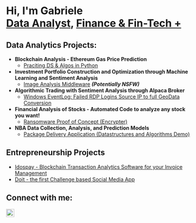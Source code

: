 <h1>Hi, I'm Gabriele <br/><a href="https://github.com/gabrielmountains">Data Analyst</a>, <a href="https://www.linkedin.com/in/montigabriele/">Finance & Fin-Tech +</a>

<h2>Data Analytics Projects:</h2>

- <b>Blockchain Analysis - Ethereum Gas Price Prediction</b>
  - [Praciting DS & Algos in Python](https://github.com/joshmadakor1/Algorithms-Practice)
- <b>Investment Portfolio Construction and Optimization through Machine Learning and Sentiment Analysis</b>
  - [Image Analysis Middleware](https://github.com/joshmadakor1/4chan-Image-Analysis-Middleware-C964) <b><i>(Potentially NSFW)</b></i>
- <b>Algorithmic Trading with Sentiment Analysis through Alpaca Broker</b>
  - [Windows EventLog: Failed RDP Logins Source IP to full GeoData Conversion](https://github.com/joshmadakor1/Sentinel-Lab)
- <b>Financial Analysis of Stocks - Automated Code to analyze any stock you want!</b>
  - [Ransomware Proof of Concept (Encrypter)](https://github.com/joshmadakor1/EncrypterPOC)
- <b>NBA Data Collection, Analysis, and Prediction Models</b>
  - [Package Delivery Application (Datastructures and Algorithms Demo)](https://github.com/joshmadakor1/Package-Delivery-Pathfinding-Algorithm)

<h2>Entrepreneurship Projects</h2>

- [Idospay - Blockchain Transaction Analytics Software for your Invoice Management](https://idospay.com/en/)
- [Doit - the first Challenge based Social Media App](https://tobeadded.com)

<h2>Connect with me:</h2>

[<img align="left" alt="GabrieleMonti | LinkedIn" width="22px" src="https://cdn.jsdelivr.net/npm/simple-icons@v3/icons/linkedin.svg" />][linkedin]

[linkedin]: https://www.linkedin.com/in/montigabriele/

<!--
**joshmadakor1/joshmadakor1** is a ✨ _special_ ✨ repository because its `README.md` (this file) appears on your GitHub profile.

Here are some ideas to get you started:

- 🔭 I’m currently working on ...
- 🌱 I’m currently learning ...
- 👯 I’m looking to collaborate on ...
- 🤔 I’m looking for help with ...
- 💬 Ask me about ...
- 📫 How to reach me: ...
- 😄 Pronouns: ...
- ⚡ Fun fact: ...
-->
